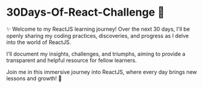 
# 30Days-Of-React-Challenge 🚀

✨ Welcome to my ReactJS learning journey! Over the next 30 days, I'll be openly sharing my coding practices, discoveries, and progress as I delve into the world of ReactJS. 

 I'll document my insights, challenges, and triumphs, aiming to provide a transparent and helpful resource for fellow learners. 
 
 Join me in this immersive journey into ReactJS, where every day brings new lessons and growth! 🌟
